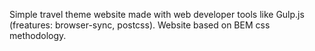 Simple travel theme website made with web developer tools like Gulp.js (freatures: browser-sync, postcss).
Website based on BEM css methodology.
